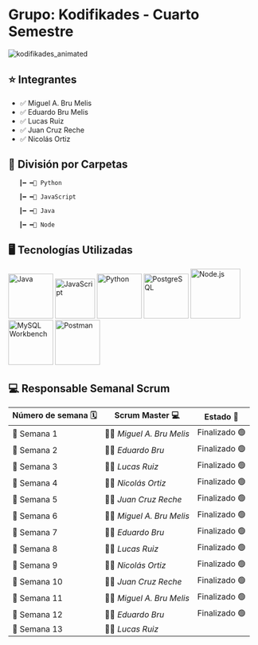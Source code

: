 # Grupo: Kodifikades - Cuarto Semestre
![kodifikades_animated](https://github.com/CodeSystem2022/Kodifikades_Cuarto_Semestre/assets/81488933/efade64a-2a63-4ba4-81d6-10d19febfd82)

## :star: Integrantes
- :white_check_mark: Miguel A. Bru Melis <br>
- :white_check_mark: Eduardo Bru Melis <br>
- :white_check_mark: Lucas Ruiz <br>
- :white_check_mark: Juan Cruz Reche <br>
- :white_check_mark: Nicolás Ortiz <br>


##  📂 División por Carpetas

       ┃━ ━📂 Python

       ┃━ ━📂 JavaScript   
    
       ┃━ ━📂 Java
       
       ┃━ ━📂 Node
       
## 🖥️ Tecnologías Utilizadas

  <a href="https://www.java.com/"><img src="https://cdn.icon-icons.com/icons2/2415/PNG/512/java_original_wordmark_logo_icon_146459.png" alt="Java" width="90" height="90"></a>
  <a href="https://www.javascript.com/"><img src="https://upload.wikimedia.org/wikipedia/commons/thumb/9/99/Unofficial_JavaScript_logo_2.svg/480px-Unofficial_JavaScript_logo_2.svg.png" alt="JavaScript" width="80" height="80"></a>
  <a href="https://www.python.org"><img src="https://miro.medium.com/v2/resize:fit:378/1*y6zvdl68fA-5nd9v-StFMg.png" alt="Python" width="90" height="90"></a>
  <a href="https://www.postgresql.org"><img src="https://upload.wikimedia.org/wikipedia/commons/thumb/2/29/Postgresql_elephant.svg/1200px-Postgresql_elephant.svg.png" alt="PostgreSQL" width="90" height="90"></a>
  <a href="https://nodejs.org/"><img src="https://vistaran-tech.s3.ap-south-1.amazonaws.com/wp-content/uploads/2022/05/13104926/nodejs-logo.png" alt="Node.js" width="100" height="100"></a>
  <a href="https://www.mysql.com/products/workbench/"><img src="https://www.freepnglogos.com/uploads/logo-mysql-png/logo-mysql-mysql-logo-png-images-are-download-crazypng-21.png" alt="MySQL Workbench" width="90" height="90"></a>
  <a href="https://www.postman.com/"><img src="https://yt3.googleusercontent.com/X-rhKMndFm9hT9wIaJns1StBfGbFdLTkAROwm4UZ3n9ucrBky5CFIeeZhSszFXBgQjItzCD0SA=s900-c-k-c0x00ffffff-no-rj" alt="Postman" width="90" height="90"></a>

## 💻 Responsable Semanal Scrum

| **Número de semana** 🗓️ | **Scrum Master** 💻 |**Estado** 🚀 |
| ---- | ---- | ---- |
| :pencil: Semana 1 | 👨‍💻 *Miguel A. Bru Melis* | Finalizado 🟢| 
| :pencil: Semana 2 | 👨‍💻 *Eduardo Bru* | Finalizado 🟢| 
| :pencil: Semana 3 | 👨‍💻 *Lucas Ruiz* | Finalizado 🟢| 
| :pencil: Semana 4 | 👨‍💻 *Nicolás Ortiz* | Finalizado 🟢| 
| :pencil: Semana 5 | 👨‍💻 *Juan Cruz Reche* | Finalizado 🟢| 
| :pencil: Semana 6 | 👨‍💻 *Miguel A. Bru Melis* | Finalizado 🟢| 
| :pencil: Semana 7 | 👨‍💻 *Eduardo Bru* | Finalizado 🟢| 
| :pencil: Semana 8 | 👨‍💻 *Lucas Ruiz* | Finalizado 🟢| 
| :pencil: Semana 9 | 👨‍💻 *Nicolás Ortiz* | Finalizado 🟢| 
| :pencil: Semana 10 | 👨‍💻 *Juan Cruz Reche* | Finalizado 🟢| 
| :pencil: Semana 11 | 👨‍💻 *Miguel A. Bru Melis* | Finalizado 🟢| 
| :pencil: Semana 12 | 👨‍💻 *Eduardo Bru* | Finalizado 🟢| 
| :pencil: Semana 13 | 👨‍💻 *Lucas Ruiz* ||

